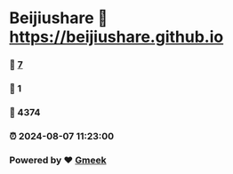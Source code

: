 # Beijiushare :link: https://beijiushare.github.io 
### :page_facing_up: [7](https://beijiushare.github.io/tag.html) 
### :speech_balloon: 1 
### :hibiscus: 4374 
### :alarm_clock: 2024-08-07 11:23:00 
### Powered by :heart: [Gmeek](https://github.com/Meekdai/Gmeek)
